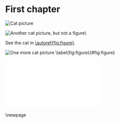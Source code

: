 # First chapter

![Cat picture](https://placekitten.com/400/200)

![Another cat picture, but not a figure](https://placekitten.com/400/200)\

See the cat in [\autoref{fig:figure}](#fig:figure).

![One more cat picture \label{fig:figure}](https://placekitten.com/400/200){#fig:figure}

![Local figure as PDF](./content/figures/figure.pdf)

\newpage
